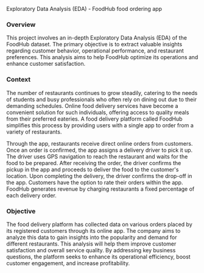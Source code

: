 Exploratory Data Analysis (EDA) - FoodHub food ordering app

### Overview

This project involves an in-depth Exploratory Data Analysis (EDA) of the FoodHub dataset. The primary objective is to extract valuable insights regarding customer behavior, operational performance, and restaurant preferences. This analysis aims to help FoodHub optimize its operations and enhance customer satisfaction.

### Context

The number of restaurants continues to grow steadily, catering to the needs of students and busy professionals who often rely on dining out due to their demanding schedules. Online food delivery services have become a convenient solution for such individuals, offering access to quality meals from their preferred eateries. A food delivery platform called FoodHub simplifies this process by providing users with a single app to order from a variety of restaurants.

Through the app, restaurants receive direct online orders from customers. Once an order is confirmed, the app assigns a delivery driver to pick it up. The driver uses GPS navigation to reach the restaurant and waits for the food to be prepared. After receiving the order, the driver confirms the pickup in the app and proceeds to deliver the food to the customer's location. Upon completing the delivery, the driver confirms the drop-off in the app. Customers have the option to rate their orders within the app. FoodHub generates revenue by charging restaurants a fixed percentage of each delivery order.

### Objective

The food delivery platform has collected data on various orders placed by its registered customers through its online app. The company aims to analyze this data to gain insights into the popularity and demand for different restaurants. This analysis will help them improve customer satisfaction and overall service quality. By addressing key business questions, the platform seeks to enhance its operational efficiency, boost customer engagement, and increase profitability.